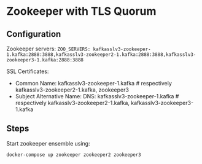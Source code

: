# Zookeeper with TLS Quorum

## Configuration

Zookeeper servers: `ZOO_SERVERS: kafkasslv3-zookeeper-1.kafka:2888:3888,kafkasslv3-zookeeper2-1.kafka:2888:3888,kafkasslv3-zookeeper3-1.kafka:2888:3888`

SSL Certificates:

- Common Name: kafkasslv3-zookeeper-1.kafka # respectively kafkasslv3-zookeeper2-1.kafka, zookeeper3
- Subject Alternative Name: DNS: kafkasslv3-zookeeper-1.kafka # respectively kafkasslv3-zookeeper2-1.kafka, kafkasslv3-zookeeper3-1.kafka

## Steps

Start zookeeper ensemble using:

`docker-compose up zookeeper zookeeper2 zookeeper3`
